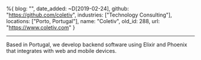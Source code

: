 %{
  blog: "",
  date_added: ~D[2019-02-24],
  github: "https://github.com/coletiv",
  industries: ["Technology Consulting"],
  locations: ["Porto, Portugal"],
  name: "Coletiv",
  old_id: 288,
  url: "https://www.coletiv.com"
}

---

Based in Portugal, we develop backend software using Elixir and Phoenix that integrates with web and mobile devices.
